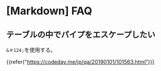 # [Markdown] FAQ


テーブルの中でパイプをエスケープしたい
--------------------------------------

`&＃124;`を使用する。

{{refer("https://codeday.me/jp/qa/20190101/101563.html")}}
